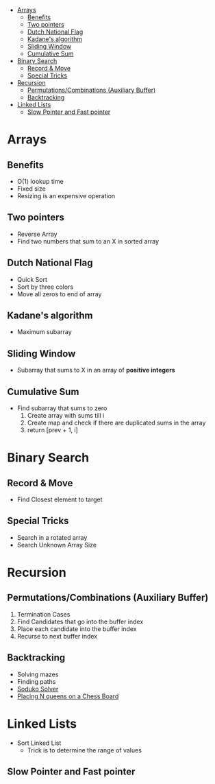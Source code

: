 - [Arrays](#arrays)
  - [Benefits](#benefits)
  - [Two pointers](#two-pointers)
  - [Dutch National Flag](#dutch-national-flag)
  - [Kadane's algorithm](#kadanes-algorithm)
  - [Sliding​​ Window](#sliding-window)
  - [Cumulative Sum](#cumulative-sum)
- [Binary Search](#binary-search)
  - [Record & Move](#record--move)
  - [Special Tricks](#special-tricks)
- [Recursion](#recursion)
  - [Permutations/Combinations (Auxiliary Buffer)](#permutationscombinations-auxiliary-buffer)
  - [Backtracking](#backtracking)
- [Linked Lists](#linked-lists)
  - [Slow Pointer and Fast pointer](#slow-pointer-and-fast-pointer)

# Arrays

## Benefits

- O(1) lookup time
- Fixed size 
- Resizing is an expensive operation

## Two pointers

- Reverse Array
- Find two numbers that sum to an X in sorted array
  
## Dutch National Flag

- Quick Sort
- Sort by three colors 
- Move all zeros to end of array

## Kadane's algorithm 

- Maximum subarray 

## Sliding​​ Window 

- Subarray that sums to X in an array of **positive integers**

## Cumulative Sum

- Find subarray that sums to zero 
  1. Create array with sums till i
  2. Create map and check if there are duplicated sums in the array
  3. return [prev + 1, i]

# Binary Search

## Record & Move

- Find Closest element to target

## Special Tricks 

- Search in a rotated array
- Search Unknown Array Size 


# Recursion

## Permutations/Combinations (Auxiliary Buffer)

1. Termination Cases
2. Find Candidates that go into the buffer index
3. Place each candidate into the buffer index
4. Recurse to next buffer index

## Backtracking

- Solving mazes
- Finding paths 
- [Soduko Solver](https://www.geeksforgeeks.org/sudoku-backtracking-7/)
- [Placing N queens on a Chess Board](https://www.geeksforgeeks.org/n-queen-problem-backtracking-3/)


# Linked Lists

- Sort Linked List
  - Trick is to determine the range of values

## Slow Pointer and Fast pointer 
